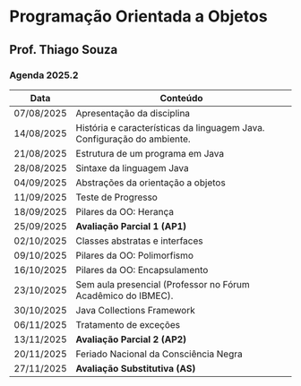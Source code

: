 # Programação Orientada a Objetos

## Prof. Thiago Souza

### Agenda 2025.2

| Data       | Conteúdo |
|------------|---------------------------------------------|
| 07/08/2025 | Apresentação da disciplina |
| 14/08/2025 | História e características da linguagem Java. Configuração do ambiente. |
| 21/08/2025 | Estrutura de um programa em Java |
| 28/08/2025 | Sintaxe da linguagem Java |
| 04/09/2025 | Abstrações da orientação a objetos |
| 11/09/2025 | Teste de Progresso |
| 18/09/2025 | Pilares da OO: Herança |
| 25/09/2025 | **Avaliação Parcial 1 (AP1)** |
| 02/10/2025 | Classes abstratas e interfaces |
| 09/10/2025 | Pilares da OO: Polimorfismo |
| 16/10/2025 | Pilares da OO: Encapsulamento |
| 23/10/2025 | Sem aula presencial (Professor no Fórum Acadêmico do IBMEC). |
| 30/10/2025 | Java Collections Framework |
| 06/11/2025 | Tratamento de exceções |
| 13/11/2025 | **Avaliação Parcial 2 (AP2)** |
| 20/11/2025 | Feriado Nacional da Consciência Negra |
| 27/11/2025 | **Avaliação Substitutiva (AS)** |


